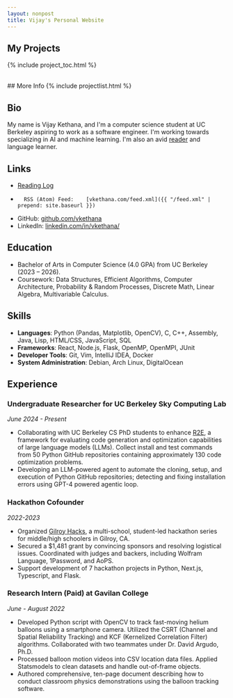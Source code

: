 ```yaml
---
layout: nonpost
title: Vijay's Personal Website
---
```


## My Projects
{% include project_toc.html %}

<br />
## More Info
{% include projectlist.html %}


## Bio

My name is Vijay Kethana, and I'm a computer science student at UC Berkeley aspiring to work as a software engineer. 
I'm working towards specializing in AI and machine learning. 
I'm also an avid [reader](reading_log) and language learner.

## Links

*   [Reading Log](reading_log)
*		RSS (Atom) Feed:	[vkethana.com/feed.xml]({{ "/feed.xml" | prepend: site.baseurl }}) 
*   GitHub: [github.com/vkethana](https://www.github.com/vkethana)
*   LinkedIn: [linkedin.com/in/vkethana/](https://www.linkedin.com/in/vkethana/)

## Education

* Bachelor of Arts in Computer Science (4.0 GPA) from UC Berkeley (2023 – 2026).
* Coursework: Data Structures, Efficient Algorithms, Computer Architecture, Probability & Random Processes, Discrete Math,
  Linear Algebra, Multivariable Calculus.

## Skills
* **Languages**: Python (Pandas, Matplotlib, OpenCV), C, C++, Assembly, Java, Lisp, HTML/CSS, JavaScript, SQL
* **Frameworks**: React, Node.js, Flask, OpenMP, OpenMPI, JUnit
* **Developer Tools**: Git, Vim, IntelliJ IDEA, Docker
* **System Administration**: Debian, Arch Linux, DigitalOcean

## Experience

### Undergraduate Researcher for UC Berkeley Sky Computing Lab
*June 2024 - Present*
* Collaborating with UC Berkeley CS PhD students to enhance [R2E](https://r2e.dev), a framework for evaluating code generation and optimization capabilities of large language models (LLMs). Collect install and test commands from 50 Python GitHub repositories containing approximately 130 code optimization problems.
* Developing an LLM-powered agent to automate the cloning, setup, and execution of Python GitHub repositories; detecting and fixing installation errors using GPT-4 powered agentic loop.

### Hackathon Cofounder
*2022-2023*
* Organized [Gilroy Hacks](https://gilroyhacks.com), a multi-school, student-led hackathon series for middle/high schoolers in Gilroy, CA.
* Secured a $1,481 grant by convincing sponsors and resolving logistical issues. Coordinated with judges and backers, including Wolfram Language, 1Password, and AoPS.
* Support development of 7 hackathon projects in Python, Next.js, Typescript, and Flask.

### Research Intern (Paid) at Gavilan College
*June - August 2022*
- Developed Python script with OpenCV to track fast-moving helium balloons using a smartphone camera. Utilized the CSRT (Channel and Spatial Reliability Tracking) and KCF (Kernelized Correlation Filter) algorithms. Collaborated with two teammates under Dr. David Argudo, Ph.D.
- Processed balloon motion videos into CSV location data files. Applied Statsmodels to clean datasets and handle out-of-frame objects. 
- Authored comprehensive, ten-page document describing how to conduct classroom physics demonstrations using the balloon tracking software.
